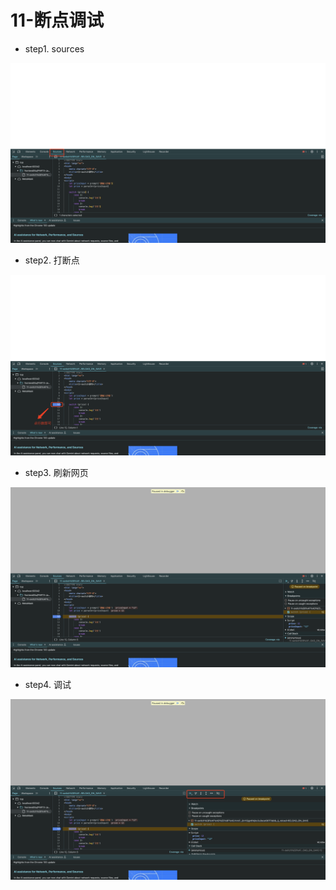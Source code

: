 # 11-断点调试

- step1. sources

![sources](./img/sources.png)

- step2. 打断点

![打断点](./img/打断点.png)

- step3. 刷新网页

![进入调试状态](./img/进入调试状态.png)

- step4. 调试

![调试](./img/调试.png)